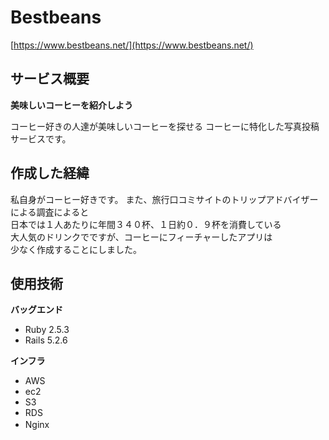 # Bestbeans

[https://www.bestbeans.net/](https://www.bestbeans.net/)

## サービス概要
**美味しいコーヒーを紹介しよう**

コーヒー好きの人達が美味しいコーヒーを探せる
コーヒーに特化した写真投稿サービスです。

## 作成した経緯
私自身がコーヒー好きです。
また、旅行口コミサイトのトリップアドバイザーによる調査によると<br>
日本では１人あたりに年間３４０杯、１日約０．９杯を消費している<br>
大人気のドリンクでですが、コーヒーにフィーチャーしたアプリは<br>
少なく作成することにしました。<br>

## 使用技術
**バッグエンド**
- Ruby 2.5.3
- Rails 5.2.6

**インフラ**
- AWS
- ec2
- S3
- RDS
- Nginx　
